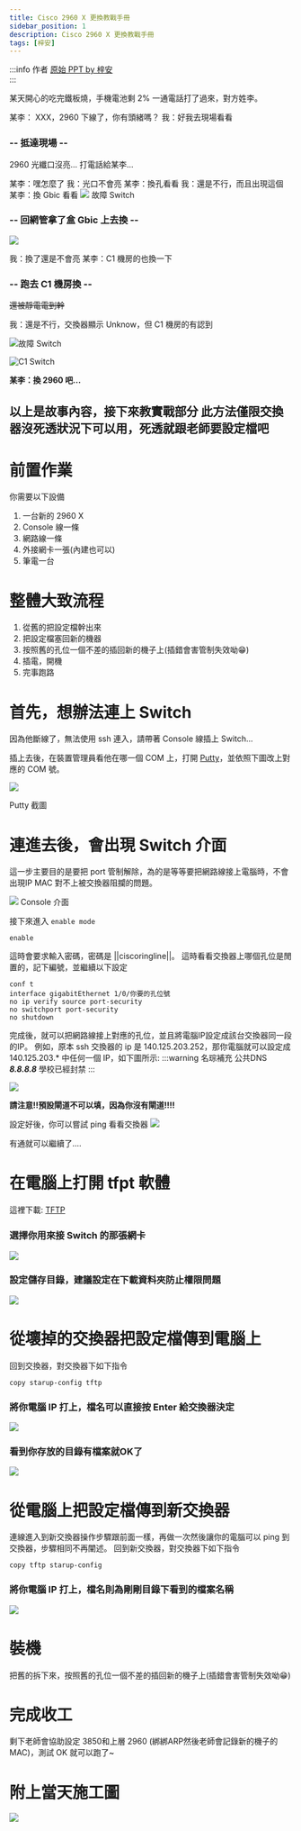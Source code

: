 ```yaml
---
title: Cisco 2960 X 更換教戰手冊
sidebar_position: 1
description: Cisco 2960 X 更換教戰手冊
tags: [梓安]
---
```


:::info 作者
[原始 PPT by 梓安](https://hackmd.io/@lee98064/B1tQPkVe6)  
:::

某天開心的吃完鐵板燒，手機電池剩 2% 一通電話打了過來，對方姓李。

某李： XXX，2960 下線了，你有頭緒嗎？
我：好我去現場看看

### -- 抵達現場 --
2960 光纖口沒亮...
打電話給某李...

某李：嘿怎麼了
我：光口不會亮
某李：換孔看看 
我：還是不行，而且出現這個
某李：換 Gbic 看看
![](https://hackmd.io/_uploads/B1ri_yNeT.png)
故障 Switch


### -- 回網管拿了盒 Gbic 上去換 -- 
![](https://hackmd.io/_uploads/Byh-FkVeT.jpg)


我：換了還是不會亮
某李：C1 機房的也換一下

### -- 跑去 C1 機房換 --
~~還被靜電電到幹~~

我：還是不行，交換器顯示 Unknow，但 C1 機房的有認到

![故障 Switch](https://hackmd.io/_uploads/B1kfc1Nep.png)


![C1 Switch](https://hackmd.io/_uploads/H1SWcJNlT.png)


**某李：換 2960 吧...**


**以上是故事內容，接下來教實戰部分**
**此方法僅限交換器沒死透狀況下可以用，死透就跟老師要設定檔吧**
---

# 前置作業
你需要以下設備
1. 一台新的 2960 X
2. Console 線一條
3. 網路線一條
4. 外接網卡一張(內建也可以)
5. 筆電一台

# 整體大致流程
1. 從舊的把設定檔幹出來
2. 把設定檔塞回新的機器
3. 按照舊的孔位一個不差的插回新的機子上(插錯會害管制失效呦😁)
4. 插電，開機
5. 完事跑路

# 首先，想辦法連上 Switch

因為他斷線了，無法使用 ssh 連入，請帶著 Console 線插上 Switch...

插上去後，在裝置管理員看他在哪一個 COM 上，打開 [Putty](https://www.putty.org/)，並依照下圖改上對應的 COM 號。

![](https://hackmd.io/_uploads/SJumnyNxp.png)

Putty 截圖


# 連進去後，會出現 Switch 介面
這一步主要目的是要把 port 管制解除，為的是等等要把網路線接上電腦時，不會出現IP MAC 對不上被交換器阻攔的問題。

![](https://hackmd.io/_uploads/BJGcee4ep.png)
Console 介面

接下來進入 ``enable mode``
```shell=
enable
```

這時會要求輸入密碼，密碼是 ||ciscoringline||。
這時看看交換器上哪個孔位是閒置的，記下編號，並繼續以下設定
```shell=
conf t
interface gigabitEthernet 1/0/你要的孔位號
no ip verify source port-security
no switchport port-security
no shutdown
```
完成後，就可以把網路線接上對應的孔位，並且將電腦IP設定成該台交換器同一段的IP。
例如，原本 ssh 交換器的 ip 是 140.125.203.252，那你電腦就可以設定成 140.125.203.* 中任何一個 IP，如下圖所示:
:::warning 名琮補充
公共DNS ***8.8.8.8*** 學校已經封禁
:::

![](https://hackmd.io/_uploads/SJA3zxEga.png)

**請注意!!預設閘道不可以填，因為你沒有閘道!!!!**

設定好後，你可以嘗試 ping 看看交換器
![](https://hackmd.io/_uploads/SkFL7gEl6.png)

有通就可以繼續了....

# 在電腦上打開 tfpt 軟體
這裡下載: [TFTP](https://bitbucket.org/phjounin/tftpd64/downloads/)

### 選擇你用來接 Switch 的那張網卡
![](https://hackmd.io/_uploads/SkVGExEep.png)

### 設定儲存目錄，建議設定在下載資料夾防止權限問題
![](https://hackmd.io/_uploads/SkVSVeElp.png)


# 從壞掉的交換器把設定檔傳到電腦上
回到交換器，對交換器下如下指令
```shell=
copy starup-config tftp
```
### 將你電腦 IP 打上，檔名可以直接按 Enter 給交換器決定
![](https://hackmd.io/_uploads/rkY-Hx4eT.png)

### 看到你存放的目錄有檔案就OK了
![](https://hackmd.io/_uploads/HJEQBeVx6.png)


# 從電腦上把設定檔傳到新交換器
連線進入到新交換器操作步驟跟前面一樣，再做一次然後讓你的電腦可以 ping 到交換器，步驟相同不再闡述。
回到新交換器，對交換器下如下指令
```shell=
copy tftp starup-config
```
### 將你電腦 IP 打上，檔名則為剛剛目錄下看到的檔案名稱
![](https://hackmd.io/_uploads/Sy3eUxNe6.png)


# 裝機
把舊的拆下來，按照舊的孔位一個不差的插回新的機子上(插錯會害管制失效呦😁)

# 完成收工
剩下老師會協助設定 3850和上層 2960 (綁綁ARP然後老師會記錄新的機子的 MAC)，測試 OK 就可以跑了~

# 附上當天施工圖
![](https://hackmd.io/_uploads/BysqUlVl6.jpg)
